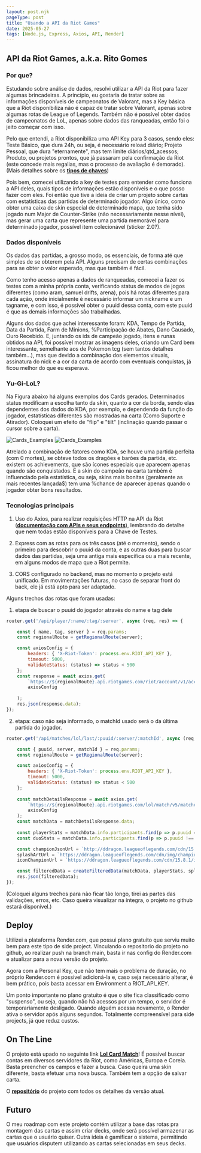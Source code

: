 ```yaml
---
layout: post.njk
pageType: post
title: "Usando a API da Riot Games"
date: 2025-05-27
tags: [Node.js, Express, Axios, API, Render] 
---
```


## **API da Riot Games, a.k.a. Rito Gomes**

### Por que?
Estudando sobre análise de dados, resolvi utilizar a API da Riot para fazer algumas brincadeiras. A princípio, eu gostaria de tratar sobre as informações disponíveis de campeonatos de Valorant, mas a Key básica que a Riot disponibiliza não é capaz de tratar sobre Valorant, apenas sobre algumas rotas de League of Legends. Também não é possível obter dados de campeonatos de LoL, apenas sobre dados das ranqueadas, então foi o jeito começar com isso.

Pelo que entendi, a Riot disponibiliza uma API Key para 3 casos, sendo eles: Teste Básico, que dura 24h, ou seja, é necessário reload diário; Projeto Pessoal, que dura "eternamente", mas tem limite diários/qtd_acessos; Produto, ou projetos prontos, que já passaram pela confirmação da Riot (este concede mais regalias, mas o processo de avaliação é demorado). (Mais detalhes sobre os [**tipos de chaves**](https://developer.riotgames.com/docs/portal))

Pois bem, comecei utilizando a key de testes para entender como funciona a API deles, quais tipos de informações estão disponíveis e o que posso fazer com eles. Foi então que tive a ideia de criar um projeto sobre cartas com estatísticas das partidas de determinado jogador. Algo único, como obter uma caixa de skin especial de determinado mapa, que tenha sido jogado num Major de Counter-Strike (não necessariamente nesse nível), mas gerar uma carta que represente uma partida memorável para determinado jogador, possível item colecionável (sticker 2.0?).

### Dados disponíveis
Os dados das partidas, a grosso modo, os essenciais, de forma até que simples de se obterem pela API. Alguns precisam de certas combinações para se obter o valor esperado, mas que também é fácil. 

Como tenho acesso apenas a dados de ranqueadas, comecei a fazer os testes com a minha própria conta, verificando status de modos de jogos diferentes (como aram, samuel drifts, arena), pois há rotas diferentes para cada ação, onde inicialmente é necessário informar um nickname e um tagname, e com isso, é possível obter o puuid dessa conta, com este puuid é que as demais informações são trabalhadas.

Alguns dos dados que achei interessante foram: KDA, Tempo de Partida, Data da Partida, Farm de Minions, %Participação de Abates, Dano Causado, Ouro Recebido. E, juntando os ids de campeão jogado, itens e runas obtidos na API, foi possível mostrar as imagens deles, criando um Card bem interessante, semelhante aos de Pokemon tcg (sem tantos detalhes também...), mas que devido a combinação dos elementos visuais, assinatura do nick e a cor da carta de acordo com eventuais conquistas, já ficou melhor do que eu esperava. 


### **Yu-Gi-LoL?**
Na Figura abaixo há alguns exemplos dos Cards gerados. Determinados status modificam a escolha tanto da skin, quanto a cor da borda, sendo elas dependentes dos dados do KDA, por exemplo, e dependendo da função do jogador, estatísticas diferentes são mostradas na carta (Como Suporte e Atirador). Coloquei um efeito de "flip" e "tilt" (inclinação quando passar o cursor sobre a carta).
 
![Cards_Examples](/assets/imgs/kuri_Sup.png) 
![Cards_Examples](/assets/imgs/route_Adc.png) 

Atrelado a combinação de fatores como KDA, se houve uma partida perfeita (com 0 mortes), se obteve todos os dragões e barões da partida, etc. existem os achievements, que são ícones especiais que aparecem apenas quando são conquistados. E a skin do campeão na carta também é influenciado pela estatística, ou seja, skins mais bonitas (geralmente as mais recentes lançada$) tem uma %chance de aparecer apenas quando o jogador obter bons resultados. 

### Tecnologias principais
1. Uso do Axios, para realizar requisições HTTP na API da Riot ([**documentação com APIs e seus endpoints**](https://developer.riotgames.com/apis)), lembrando do detalhe que nem todas estão disponíveis para a Chave de Testes.

2. Express com as rotas para os três casos (até o momento), sendo o primeiro para descobrir o puuid da conta, e as outras duas para buscar dados das partidas, seja uma antiga mais específica ou a mais recente, em alguns modos de mapa que a Riot permite.
   
3. CORS configurado no backend, mas no momento o projeto está unificado. Em movimentações futuras, no caso de separar front do back, ele já está apto para ser adaptado. 
   
Alguns trechos das rotas que foram usadas:

1. etapa de buscar o puuid do jogador através do name e tag dele
~~~js
router.get('/api/player/:name/:tag/:server', async (req, res) => {

    const { name, tag, server } = req.params; 
    const regionalRoute = getRegionalRoute(server);  

    const axiosConfig = {
        headers: { 'X-Riot-Token': process.env.RIOT_API_KEY },
        timeout: 5000,
        validateStatus: (status) => status < 500 
    };
    const response = await axios.get(
        `https://${regionalRoute}.api.riotgames.com/riot/account/v1/accounts/by-riot-id/${name}/${tag}`, 
        axiosConfig
        
    );
    res.json(response.data); 
});
~~~

2. etapa: caso não seja informado, o matchId usado será o da última partida do jogador. 
~~~js
router.get('/api/matches/lol/last/:puuid/:server/:matchId', async (req, res) => {

    const { puuid, server, matchId } = req.params;
    const regionalRoute = getRegionalRoute(server); 

    const axiosConfig = {
        headers: { 'X-Riot-Token': process.env.RIOT_API_KEY },
        timeout: 5000,
        validateStatus: (status) => status < 500  
    };
 
    const matchDetailsResponse = await axios.get(
        `https://${regionalRoute}.api.riotgames.com/lol/match/v5/matches/${matchId}`,
        axiosConfig
    );
    const matchData = matchDetailsResponse.data;
 
    const playerStats = matchData.info.participants.find(p => p.puuid === puuid);
    const duoStats = matchData.info.participants.find(p => p.puuid !== puuid && p.subteamPlacement === playerStats.subteamPlacement);

    const championJsonUrl = `http://ddragon.leagueoflegends.com/cdn/15.8.1/data/en_US/champion/${playerStats.championName}.json`;
    splashArtUrl = `https://ddragon.leagueoflegends.com/cdn/img/champion/loading/${playerStats.championName}_${selectedSkinNum}.jpg`;
    iconChampionUrl = `https://ddragon.leagueoflegends.com/cdn/15.8.1/img/champion/${duoStats.championName}.png`;

    const filteredData = createFilteredData(matchData, playerStats, splashArtUrl, iconChampionUrl);
    res.json(filteredData); 
});
~~~

(Coloquei alguns trechos para não ficar tão longo, tirei as partes das validações, erros, etc. Caso queira visualizar na íntegra, o projeto no github estará disponível.)

## Deploy
Utilizei a plataforma Render.com, que possui plano gratuito que serviu muito bem para este tipo de side project. Vinculando o repositorio do projeto no github, ao realizar push na branch main, basta ir nas config do Render.com e atualizar para a nova versão do projeto.

Agora com a Personal Key, que não tem mais o problema de duração, no próprio Render.com é possível adicioná-la e, caso seja necessário alterar, é bem prático, pois basta acessar em Environment a RIOT_API_KEY. 

Um ponto importante no plano gratuito é que o site fica classificado como "suspenso", ou seja, quando não há acessos por um tempo, o servidor é temporariamente desligado. Quando alguém acessa novamente, o Render ativa o servidor após alguns segundos. Totalmente compreensível para side projects, já que reduz custos.

## On The Line
O projeto está upado no seguinte link [**Lol Card Match**](https://lolcardmatch.onrender.com/)! É possível buscar contas em diversos servidores da Riot, como Américas, Europa e Coreia. Basta preencher os campos e fazer a busca. Caso queira uma skin diferente, basta efetuar uma nova busca. Também tem a opção de salvar carta.

O [**repositório**](https://github.com/martinsevandro/lolapi/) do projeto com todos os detalhes da versão atual. 

## Futuro
O meu roadmap com este projeto contém utilizar a base das rotas pra montagem das cartas e assim criar decks, onde será possível armazenar as cartas que o usuário quiser. Outra ideia é gamificar o sistema, permitindo que usuários disputem utilizando as cartas selecionadas em seus decks.


 